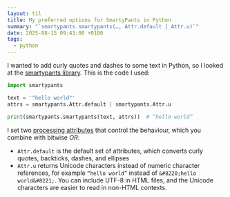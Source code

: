 ```yaml
---
layout: til
title: My preferred options for SmartyPants in Python
summary: "`smartypants.smartypants(…, Attr.default | Attr.u)`"
date: 2025-08-15 09:43:00 +0100
tags:
  - python
---
```

I wanted to add curly quotes and dashes to some text in Python, so I looked at the [smartypants library](https://smartypants.readthedocs.io/en/latest/introduction.html).
This is the code I used:

```python
import smartypants

text = '"hello world"'
attrs = smartypants.Attr.default | smartypants.Attr.u

print(smartypants.smartypants(text, attrs))  # “hello world”
```

I set two [processing attributes](https://smartypants.readthedocs.io/en/latest/usage.html#attributes) that control the behaviour, which you combine with bitwise *OR*:

*   `Attr.default` is the default set of attributes, which converts curly quotes, backticks, dashes, and ellipses
*   `Attr.u` returns Unicode characters instead of numeric character references, for example `“hello world”` instead of `&#8220;hello world&#8221;`.
    You can include UTF-8 in HTML files, and the Unicode characters are easier to read in non-HTML contexts.